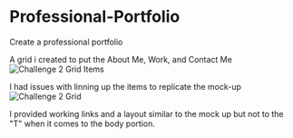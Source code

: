 # Professional-Portfolio

Create a professional portfolio

A grid i created to put the About Me, Work, and Contact Me
![Challenge 2 Grid Items](https://user-images.githubusercontent.com/79673757/113186272-0c1f0b00-921d-11eb-9014-bbd680225d36.png)

I had issues with linning up the items to replicate the mock-up
![Challenge 2 Grid](https://user-images.githubusercontent.com/79673757/113186396-3a9ce600-921d-11eb-9b1c-37b315277221.png)

I provided working links and a layout similar to the mock up but not to the "T" when it comes to the body portion. 

